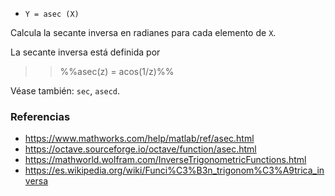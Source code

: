 * `Y = asec (X)`

Calcula la secante inversa en radianes para cada elemento de `X`.

La secante inversa está definida por

>> %%asec(z) = acos(1/z)%%

Véase también: `sec`, `asecd`.

### Referencias

* https://www.mathworks.com/help/matlab/ref/asec.html
* https://octave.sourceforge.io/octave/function/asec.html
* https://mathworld.wolfram.com/InverseTrigonometricFunctions.html
* https://es.wikipedia.org/wiki/Funci%C3%B3n_trigonom%C3%A9trica_inversa
